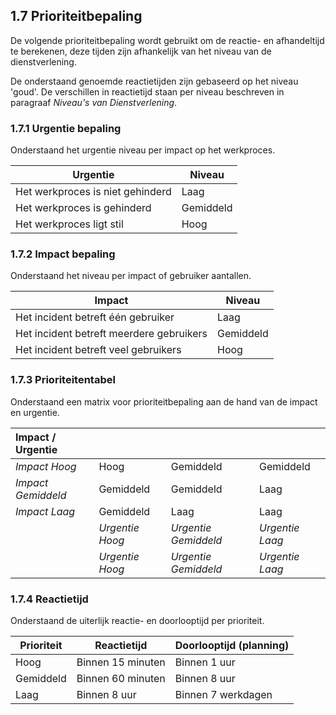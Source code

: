 ## 1.7 Prioriteitbepaling

De volgende prioriteitbepaling wordt gebruikt om de reactie- en afhandeltijd te berekenen, deze tijden zijn afhankelijk van het niveau van de dienstverlening.

De onderstaand genoemde reactietijden zijn gebaseerd op het niveau 'goud'. De verschillen in reactietijd staan per niveau beschreven in paragraaf _Niveau's van Dienstverlening_.

### 1.7.1 Urgentie bepaling

Onderstaand het urgentie niveau per impact op het werkproces.

| Urgentie                         | Niveau     |
| -------------------------------- | ---------- |
| Het werkproces is niet gehinderd | Laag       |
| Het werkproces is gehinderd      | Gemiddeld  |
| Het werkproces ligt stil         | Hoog       |

### 1.7.2 Impact bepaling

Onderstaand het niveau per impact of gebruiker aantallen.

| Impact                                   | Niveau     |
| ---------------------------------------  | ---------- |
| Het incident betreft één gebruiker       | Laag       |
| Het incident betreft meerdere gebruikers | Gemiddeld  |
| Het incident betreft veel gebruikers     | Hoog       |

### 1.7.3 Prioriteitentabel

Onderstaand een matrix voor prioriteitbepaling aan de hand van de impact en urgentie.

| Impact / Urgentie      |                     |                          |                     |
| :--------------------- | ------------------- | ------------------------ | ------------------- |
| _Impact Hoog_          | Hoog                | Gemiddeld                | Gemiddeld           |
| _Impact Gemiddeld_     | Gemiddeld           | Gemiddeld                | Laag                |
| _Impact Laag_          | Gemiddeld           | Laag                     | Laag                |
|                        | _Urgentie Hoog_     | _Urgentie Gemiddeld_     | _Urgentie Laag_     |
|                        | _Urgentie Hoog_     | _Urgentie Gemiddeld_     | _Urgentie Laag_     |

### 1.7.4 Reactietijd

Onderstaand de uiterlijk reactie- en doorlooptijd per prioriteit.

| Prioriteit   | Reactietijd       | Doorlooptijd (planning)   |
| ------------ | ------------      | ------------------------- |
| Hoog         | Binnen 15 minuten | Binnen 1 uur              |
| Gemiddeld    | Binnen 60 minuten | Binnen 8 uur              |
| Laag         | Binnen 8 uur      | Binnen 7 werkdagen        |
